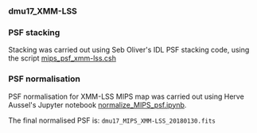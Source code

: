 ### dmu17_XMM-LSS

### PSF stacking
Stacking was carried out using Seb Oliver's IDL PSF stacking code, using the script [mips_psf_xmm-lss.csh](../mips_psf_xmm-lss.csh)


### PSF normalisation
PSF normalisation for XMM-LSS MIPS map was carried out using Herve Aussel's Jupyter notebook 
[normalize_MIPS_psf.ipynb](normalize_MIPS_psf.ipynb).

The final normalised PSF is:
`dmu17_MIPS_XMM-LSS_20180130.fits`